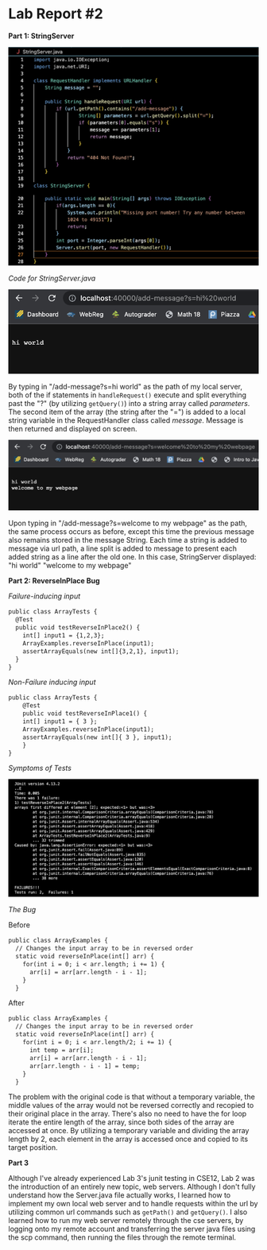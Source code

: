 # Lab Report #2

**Part 1: StringServer**

![Image](StringServerCode.png)

*Code for StringServer.java*

![Image](hiWorldTest.png)

By typing in "/add-message?s=hi world" as the path of my local server, both of the if statements in `handleRequest()` execute and split everything past the "?" (by utilizing `getQuery()`) into a string array called *parameters*. The second item of the array (the string after the "=") is added to a local string variable in the RequestHandler class called *message*. Message is then returned and displayed on screen. 

![Image](welcomeTest.png)

Upon typing in "/add-message?s=welcome to my webpage" as the path, the same process occurs as before, except this time the previous message also remains stored in the message String. Each time a string is added to message via url path, a line split is added to message to present each added string as a line after the old one. In this case, StringServer displayed: 
"hi world"
"welcome to my webpage"

**Part 2: ReverseInPlace Bug**

*Failure-inducing input*

```
public class ArrayTests {
  @Test
  public void testReverseInPlace2() {
    int[] input1 = {1,2,3};
    ArrayExamples.reverseInPlace(input1);
    assertArrayEquals(new int[]{3,2,1}, input1);
  }
}
```

*Non-Failure inducing input*

```
public class ArrayTests {
	@Test 
	public void testReverseInPlace1() {
    int[] input1 = { 3 };
    ArrayExamples.reverseInPlace(input1);
    assertArrayEquals(new int[]{ 3 }, input1);
	}
}
```

*Symptoms of Tests*

![Image](ArrayTestJunit.png)

*The Bug*

Before

```
public class ArrayExamples {
  // Changes the input array to be in reversed order
  static void reverseInPlace(int[] arr) {
    for(int i = 0; i < arr.length; i += 1) {
      arr[i] = arr[arr.length - i - 1];
    }
  }
```

After

```
public class ArrayExamples {
  // Changes the input array to be in reversed order
  static void reverseInPlace(int[] arr) {
    for(int i = 0; i < arr.length/2; i += 1) {
      int temp = arr[i];
      arr[i] = arr[arr.length - i - 1];
      arr[arr.length - i - 1] = temp; 
    }
  }
```
The problem with the original code is that without a temporary variable, the middle values of the array would not be reversed correctly and recopied to their original place in the array. There's also no need to have the for loop iterate the entire length of the array, since both sides of the array are accessed at once. By utilizing a temporary variable and dividing the array length by 2, each element in the array is accessed once and copied to its target position. 

**Part 3**

Although I've already experienced Lab 3's junit testing in CSE12, Lab 2 was the introduction of an entirely new topic, web servers. Although I don't fully understand how the Server.java file actually works, I learned how to implement my own local web server and to handle requests within the url by utilizing common url commands such as `getPath()` and `getQuery()`. I also learned how to run my web server remotely through the cse servers, by logging onto my remote account and transferring the server java files using the scp command, then running the files through the remote terminal. 








